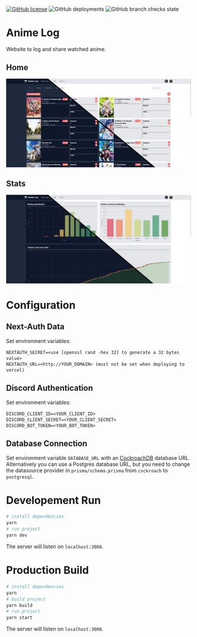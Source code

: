 [![GitHub license](https://img.shields.io/github/license/WieseChristoph/anime-log?label=License)](https://github.com/WieseChristoph/anime-log/blob/main/LICENSE)
![GitHub deployments](https://img.shields.io/github/deployments/WieseChristoph/anime-log/Production?label=Prod.%20deploy)
![GitHub branch checks state](https://img.shields.io/github/checks-status/WieseChristoph/anime-log/main?label=CI)

# Anime Log

Website to log and share watched anime.

## Home

![Home screenshot](.github/screenshots/home.png)

## Stats

![Stats screenshot](.github/screenshots/stats.png)

# Configuration

## Next-Auth Data

Set environment variables:

```
NEXTAUTH_SECRET=<use [openssl rand -hex 32] to generate a 32 bytes value>
NEXTAUTH_URL=<http://YOUR_DOMAIN> (must not be set when deploying to vercel)
```

## Discord Authentication

Set environment variables:

```
DISCORD_CLIENT_ID=<YOUR_CLIENT_ID>
DISCORD_CLIENT_SECRET=<YOUR_CLIENT_SECRET>
DISCORD_BOT_TOKEN=<YOUR_BOT_TOKEN>
```

## Database Connection

Set environment variable `DATABASE_URL` with an [CockroachDB](https://www.cockroachlabs.com/) database URL. Alternatively you can use a Postgres database URL, but you need to change the datasource provider in `prisma/schema.prisma` from `cockroach` to `postgresql`.

# Developement Run

```bash
# install dependencies
yarn
# run project
yarn dev
```

The server will listen on `localhost:3000`.

# Production Build

```bash
# install dependencies
yarn
# build project
yarn build
# run project
yarn start
```

The server will listen on `localhost:3000`.
